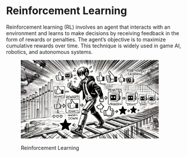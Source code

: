 # Reinforcement Learning

Reinforcement learning (RL) involves an agent that interacts with an environment and learns to make decisions by receiving feedback in the form of rewards or penalties. The agent’s objective is to maximize cumulative rewards over time. This technique is widely used in game AI, robotics, and autonomous systems.

<div align="left">

<figure><img src="../../.gitbook/assets/image.png" alt="" width="375"><figcaption><p>Reinforcement Learning</p></figcaption></figure>

</div>
